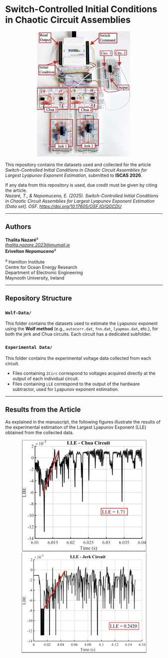 # Switch-Controlled Initial Conditions in Chaotic Circuit Assemblies

<p align="center"> <img src="Images/circuits.png" alt="LLE - Jerk Circuit" width="300"/> </p>

This repository contains the datasets used and collected for the article *Switch-Controlled Initial Conditions in Chaotic Circuit Assemblies for Largest Lyapunov Exponent Estimation*, submitted to **ISCAS 2026**.  

If any data from this repository is used, due credit must be given by citing the article.  
*Nazaré, T., & Nepomuceno, E. (2025). Switch-Controlled Initial Conditions in Chaotic Circuit Assemblies for Largest Lyapunov Exponent Estimation [Data set]. OSF. https://doi.org/10.17605/OSF.IO/QGCDU*

---

## Authors

**Thalita Nazaré**<sup>a</sup>  
*thalita.nazare.2023@mumail.ie*  
**Erivelton Nepomuceno**<sup>a</sup>  

<sup>a</sup> Hamilton Institute  
Centre for Ocean Energy Research  
Department of Electronic Engineering  
Maynooth University, Ireland  

---

## Repository Structure

### `Wolf-Data/`  
This folder contains the datasets used to estimate the Lyapunov exponent using the **Wolf method** (e.g., `autocorr.dat`, `fnn.dat`, `lyapmax.dat`, etc.), for both the jerk and Chua circuits. Each circuit has a dedicated subfolder.  

### `Experimental Data/`  
This folder contains the experimental voltage data collected from each circuit.  
- Files containing `2Circ` correspond to voltages acquired directly at the output of each individual circuit.  
- Files containing `LLE` correspond to the output of the hardware subtractor, used for Lyapunov exponent estimation.  

---

## Results from the Article

As explained in the manuscript, the following figures illustrate the results of the experimental estimation of the Largest Lyapunov Exponent (LLE) obtained from the collected data.

<p align="center">
  <img src="Images/lle_chua.png" alt="LLE - Chua Circuit" width="400"/>
  <img src="Images/lle_jerk.png" alt="LLE - Jerk Circuit" width="400"/>
</p>
